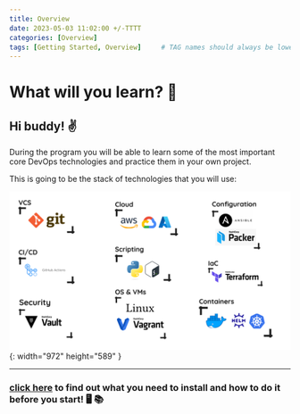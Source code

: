 ```yaml
---
title: Overview
date: 2023-05-03 11:02:00 +/-TTTT
categories: [Overview]
tags: [Getting Started, Overview]     # TAG names should always be lowercase
---
```


# What will	you learn? 🚀

## Hi buddy! ✌️
During the program you will be able to learn some of the most important core DevOps technologies and practice them in your own project.

This is going to be the stack	of technologies that you will use:

![Desktop View](/assets/img/Stack.png){: width="972" height="589" }

---

### [click here](/sitetest/posts/tools) to find out what you need to install and how to do it before you start! 🖥 📚

